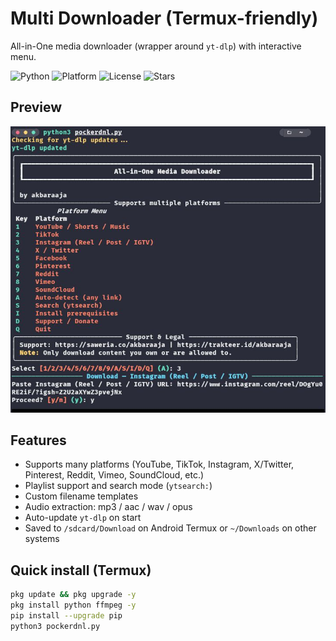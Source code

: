 # Multi Downloader (Termux-friendly)

All-in-One media downloader (wrapper around `yt-dlp`) with interactive menu.

![Python](https://img.shields.io/badge/python-3.x-blue.svg)
![Platform](https://img.shields.io/badge/platform-Termux%20%7C%20Linux%20%7C%20Windows-green)
![License](https://img.shields.io/github/license/akbaraaja/All-In-One-Downloader)
![Stars](https://img.shields.io/github/stars/akbaraaja/All-In-One-Downloader?style=social)

## Preview
![Preview](https://github.com/SoloPocker/All-In-One-Downloader/blob/main/Screenshot_20250914-081207.jpg)

## Features
- Supports many platforms (YouTube, TikTok, Instagram, X/Twitter, Pinterest, Reddit, Vimeo, SoundCloud, etc.)
- Playlist support and search mode (`ytsearch:`)
- Custom filename templates
- Audio extraction: mp3 / aac / wav / opus
- Auto-update `yt-dlp` on start
- Saved to `/sdcard/Download` on Android Termux or `~/Downloads` on other systems

## Quick install (Termux)
```bash
pkg update && pkg upgrade -y
pkg install python ffmpeg -y
pip install --upgrade pip
python3 pockerdnl.py
